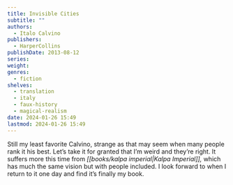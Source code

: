 ```yaml
---
title: Invisible Cities
subtitle: ""
authors:
  - Italo Calvino
publishers:
  - HarperCollins
publishDate: 2013-08-12
series: 
weight: 
genres:
  - fiction
shelves:
  - translation
  - italy
  - faux-history
  - magical-realism
date: 2024-01-26 15:49
lastmod: 2024-01-26 15:49
---
```

Still my least favorite Calvino, strange as that may seem when many people rank it his best. Let’s take it for granted that I’m weird and they’re right. It suffers more this time from _[[books/kalpa imperial|Kalpa Imperial]],_ which has much the same vision but with people included. I look forward to when I return to it one day and find it’s finally my book.